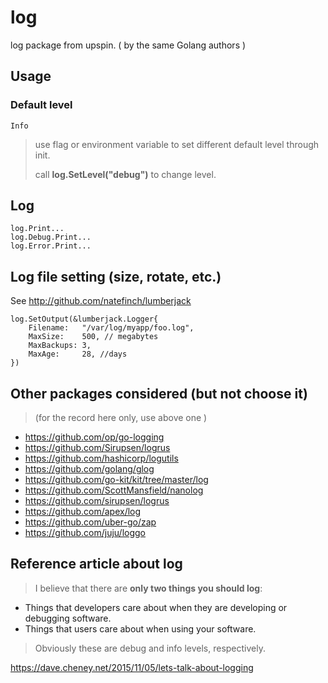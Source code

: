 # log

log package from upspin. ( by the same Golang authors )

## Usage

### Default level

`Info`
> use flag or environment variable to set different default level through init.
> 
> call **log.SetLevel("debug")** to change level.

## Log

```
log.Print...
log.Debug.Print...
log.Error.Print...
```

## Log file setting (size, rotate, etc.)

See http://github.com/natefinch/lumberjack

```
log.SetOutput(&lumberjack.Logger{
    Filename:   "/var/log/myapp/foo.log",
    MaxSize:    500, // megabytes
    MaxBackups: 3,
    MaxAge:     28, //days
})
```


## Other packages considered (but not choose it) 
> (for the record here only, use above one )
* https://github.com/op/go-logging
* https://github.com/Sirupsen/logrus
* https://github.com/hashicorp/logutils
* https://github.com/golang/glog
* https://github.com/go-kit/kit/tree/master/log
* https://github.com/ScottMansfield/nanolog
* https://github.com/sirupsen/logrus
* https://github.com/apex/log
* https://github.com/uber-go/zap
* https://github.com/juju/loggo

## Reference article about log

> I believe that there are **only two things you should log**:
> 
* Things that developers care about when they are developing or debugging software.
* Things that users care about when using your software.
 
> Obviously these are debug and info levels, respectively.

https://dave.cheney.net/2015/11/05/lets-talk-about-logging